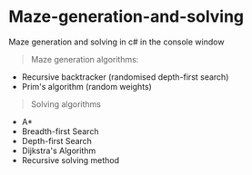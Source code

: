 # Maze-generation-and-solving
Maze generation and solving in c# in the console window

> Maze generation algorithms:
- Recursive backtracker (randomised depth-first search)
- Prim's algorithm (random weights)

> Solving algorithms
- A*
- Breadth-first Search
- Depth-first Search
- Dijkstra's Algorithm
- Recursive solving method
